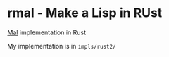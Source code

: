 # rmal - Make a Lisp in RUst

[Mal](https://github.com/kanaka/mal) implementation in Rust

My implementation is in `impls/rust2/`
